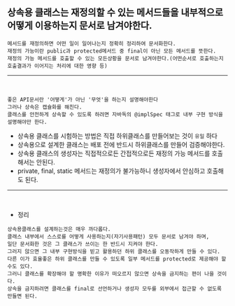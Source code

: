 ## 상속용 클래스는 재정의할 수 있는 메서드들을 내부적으로 어떻게 이용하는지 문서로 남겨야한다.
  ```
  메서드를 재정의하면 어떤 일이 일어나는지 정확히 정리하여 문서화한다.
  재정의 가능이란 public과 protected메서드 중 final이 아닌 모든 메서드를 뜻한다.
  재정의 가능 메서드를 호출할 수 있는 모든상황을 문서로 남겨야한다.(어떤순서로 호출하는지 호출결과가 이어지는 처리에 대한 영향 등)
  ```
---
  <br>
  
  
  ```
  좋은 API문서란 '어떻게'가 아닌 '무엇'을 하는지 설명해야한다
  그러나 상속은 캡슐화를 해친다.
  클래스를 안전하게 상속할 수 있도록 하려면 자바독의 @implSpec 태그로 내부 구현 방식을 설명해야만 한다.
  ```
  - 상속용 클래스를 시험하는 방법은 직접 하위클래스를 만들어보는 것이 `유일` 하다
   - 상속용으로 설계한 클래스는 배포 전에 반드시 하위클래스를 만들어 검증해야한다.
  - 상속용 클래스의 생성자는 직접적으로든 간접적으로든 재정의 가능 메서드를 호출해서는 안된다.
  - private, final, static 메서드는 재정의가 불가능하니 생성자에서 안심하고 호출해도 된다.
  
  ---
  <br>
  
  - 정리
  ```
  상속용클래스를 설계하는것은 매우 까다롭다.
  클래스 내부에서 스스로를 어떻게 사용하는지(자기사용패턴) 모두 문서로 남겨야 하며,
  일단 문서화한 것은 그 클래스가 쓰이는 한 반드시 지켜야 한다.
  그러지 않으면 그 내부 구현방식을 빋고 활용하던 하위 클래스를 오동작하게 만들 수 있다.
  다른 이가 효율좋은 하위 클래스를 만들 수 있도록 일부 메서드를 protected로 제공해야 할 수도 있다.
  그러니 클래스를 확장해야 할 명확한 이유가 떠오르지 않으면 상속을 금지하는 편이 나을 것이다.
  상속을 금지하려면 클래스를 final로 선언하거나 생성자 모두를 외부에서 접근할 수 없도록 만들면 된다.
  ```
  
